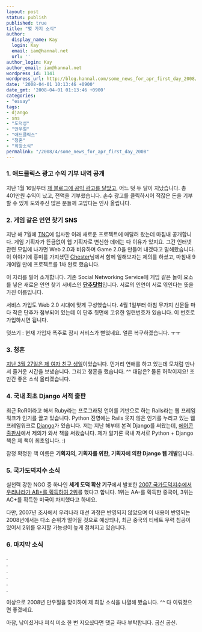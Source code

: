 ```yaml
---
layout: post
status: publish
published: true
title: "몇 가지 소식"
author:
  display_name: Kay
  login: Kay
  email: iam@hannal.net
  url: ''
author_login: Kay
author_email: iam@hannal.net
wordpress_id: 1141
wordpress_url: http://blog.hannal.com/some_news_for_apr_first_day_2008/
date: '2008-04-01 10:13:46 +0900'
date_gmt: '2008-04-01 01:13:46 +0900'
categories:
- "essay"
tags:
- django
- sns
- "도덕성"
- "만우절"
- "애드클릭스"
- "청혼"
- "희망소식"
permalink: "/2008/4/some_news_for_apr_first_day_2008"
---
```

<h3>1. 애드클릭스 광고 수익 기부 내역 공개</h3>
<p>지난 1월 16일부터 <a href="http://blog.hannal.com/adclix_on_my_blog/">제 블로그에 공익 광고를 달았고</a>, 어느 덧 두 달이 지났습니다. 총 401만원 수익이 났고, 전액을 기부했습니다. 손수 광고를 클릭하시어 적잖은 돈을 기부할 수 있게 도와주신 많은 분들께 고맙다는 인사 올립니다.</p>
<h3>2. 게임 같은 인연 찾기 SNS</h3>
<p>지난 해 7월에 <a href="http://www.tnccompany.com">TNC</a>에 입사한 이래 새로운 프로젝트에 매달려 왔는데 마침내 공개합니다. 게임 기획자가 뜬금없이 웹 기획자로 변신한 데에는 다 이유가 있지요. 그간 인터넷 관련 모임에 나가면 Web 2.0과 비유하며 Game 2.0을 만들어 내겠다고 말해왔습니다. 이 이야기에 흥미를 가지셨던 <a href="http://www.moreover.co.kr">Chester</a>님께서 함께 일해보자는 제의를 하셨고, 마침내 9개여월 만에 프로젝트를 1차 완료 했습니다.</p>
<p>이 자리를 빌어 소개합니다. 기존 Social Networking Service에 게임 같은 놀이 요소를 넣은 새로운 인연 찾기 서비스인 <strong><a href="http://danchu.com/">단추닷컴</a></strong>입니다. 서로의 인연이 서로 엮인다는 뜻을 가진 이름입니다.</p>
<p>서비스 가입도 Web 2.0 시대에 맞게 구성했습니다. 4월 1일부터 아침 무가지 신문들 마다 작은 단추가 첨부되어 있는데 이 단추 뒷면에 고유한 일련번호가 있습니다. 이 번호로 가입하시면 됩니다.</p>
<p>덧쓰기 : 현재 가입자 폭주로 잠시 서비스가 뻗었네요. 얼른 복구하겠습니다. ㅜㅜ</p>
<h3>3. 청혼</h3>
<p><a href="http://blog.hannal.com/happy_birthday_to_soya_2008/">지난 3월 27일은 제 여자 친구 생일</a>이었습니다. 먼거리 연애를 하고 있는데 모처럼 만나서 즐거운 시간을 보냈습니다. 그리고 청혼을 했습니다. ^^ 대답은? 물론 허락이지요! 조만간 좋은 소식 올리겠습니다.</p>
<h3>4. 국내 최초 Django 서적 출판</h3>
<p>최근 RoR이라고 해서 Ruby라는 프로그래밍 언어를 기반으로 하는 Rails라는 웹 프레임워크가 인기를 끌고 있습니다. Python 진영에는 Rails 못지 않은 인기를 누리고 있는 웹 프레임워크로 <a href="http://www.djangoproject.com">Django</a>가 있습니다. 저는 지난 해부터 본격 Django를 써왔는데, <a href="http://www.aircornpub.co.kr/">에어콘 출판사</a>에서 제의가 와서 책을 써왔습니다. 제가 알기론 국내 저서로 Python + Django 책은 제 책이 최초입니다. :)</p>
<p>잠정 확정한 책 이름은 <strong>기획자의, 기획자를 위한, 기획자에 의한 Django 웹 개발</strong>입니다.</p>
<h3>5. 국가도덕지수 소식</h3>
<p>실천력 강한 NGO 중 하나인 <strong>세계 도덕 확산 기구</strong>에서 발표한 <a href="http://www.google.co.kr/search?source=ig&hl=ko&rlz=&q=국가도덕지수&btnG=Google+검색&meta=">2007 국가도덕지수에서 우리나라가 AB+를 획득하여 2위</a>를 했다고 합니다. 1위는 AA-를 획득한 중국이, 3위는 AC+를 획득한 미국이 차지했다고 하네요.</p>
<p>다만, 2007년 조사에서 우리나라 대선 과정은 반영되지 않았으며 이 내용이 반영되는 2008년에서는 다소 순위가 떨어질 것으로 예상되나, 최근 중국의 티베트 무력 침공이 있어서 2위를 유지할 가능성이 높게 점쳐지고 있습니다.</p>
<h3>6. 마지막 소식</h3>
<p>.<br />
.<br />
.<br />
.<br />
.<br />
.</p>
<p>이상으로 2008년 만우절을 맞이하여 제 희망 소식을 나열해 봤습니다. ^^ 다 이뤄졌으면 좋겠네요.</p>
<p>아참, 낚이셨거나 피식 미소 한 번 지으셨다면 댓글 하나 부탁합니다. 굽신 굽신.</p>
